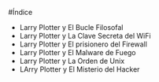 #Índice

* Larry Plotter y El Bucle Filosofal
* Larry Plotter y La Clave Secreta del WiFi
* Larry Plotter y El prisionero del Firewall
* Larry Plotter y El Malware de Fuego
* Larry Plotter y La Orden de Unix
* LArry Plotter y El Misterio del Hacker

